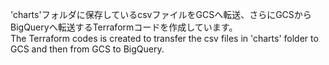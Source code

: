 'charts'フォルダに保存しているcsvファイルをGCSへ転送、さらにGCSからBigQueryへ転送するTerraformコードを作成しています。  
The Terraform codes is created to transfer the csv files in 'charts' folder to GCS and then from GCS to BigQuery.
